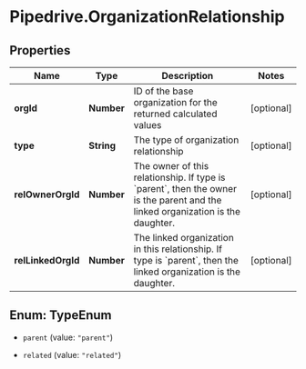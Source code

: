 # Pipedrive.OrganizationRelationship

## Properties

Name | Type | Description | Notes
------------ | ------------- | ------------- | -------------
**orgId** | **Number** | ID of the base organization for the returned calculated values | [optional] 
**type** | **String** | The type of organization relationship | [optional] 
**relOwnerOrgId** | **Number** | The owner of this relationship. If type is &#x60;parent&#x60;, then the owner is the parent and the linked organization is the daughter. | [optional] 
**relLinkedOrgId** | **Number** | The linked organization in this relationship. If type is &#x60;parent&#x60;, then the linked organization is the daughter. | [optional] 



## Enum: TypeEnum


* `parent` (value: `"parent"`)

* `related` (value: `"related"`)




